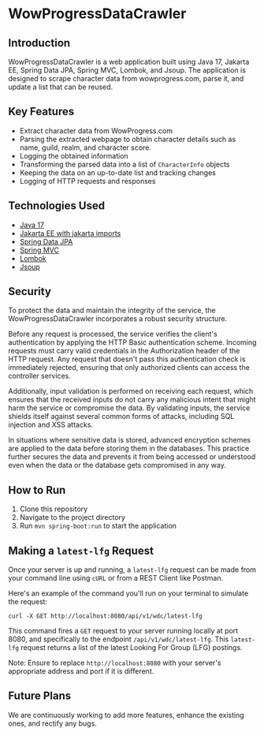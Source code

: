 # WowProgressDataCrawler

## Introduction

WowProgressDataCrawler is a web application built using Java 17, Jakarta EE, Spring Data JPA, Spring MVC, Lombok, and Jsoup. The application is designed to scrape character data from wowprogress.com, parse it, and update a list that can be reused.

## Key Features

- Extract character data from WowProgress.com
- Parsing the extracted webpage to obtain character details such as name, guild, realm, and character score.
- Logging the obtained information
- Transforming the parsed data into a list of `CharacterInfo` objects
- Keeping the data on an up-to-date list and tracking changes
- Logging of HTTP requests and responses

## Technologies Used

- [Java 17](https://openjdk.java.net/projects/jdk/17/)
- [Jakarta EE with jakarta imports](https://jakarta.ee/)
- [Spring Data JPA](https://spring.io/projects/spring-data-jpa)
- [Spring MVC](https://spring.io/projects/spring-mvc)
- [Lombok](https://projectlombok.org/)
- [Jsoup](https://jsoup.org/)

## Security

To protect the data and maintain the integrity of the service, the WowProgressDataCrawler incorporates a robust security structure. 

Before any request is processed, the service verifies the client's authentication by applying the HTTP Basic authentication scheme. Incoming requests must carry valid credentials in the Authorization header of the HTTP request. Any request that doesn't pass this authentication check is immediately rejected, ensuring that only authorized clients can access the controller services.

Additionally, input validation is performed on receiving each request, which ensures that the received inputs do not carry any malicious intent that might harm the service or compromise the data. By validating inputs, the service shields itself against several common forms of attacks, including SQL injection and XSS attacks. 

In situations where sensitive data is stored, advanced encryption schemes are applied to the data before storing them in the databases. This practice further secures the data and prevents it from being accessed or understood even when the data or the database gets compromised in any way.

## How to Run

1. Clone this repository
2. Navigate to the project directory
3. Run `mvn spring-boot:run` to start the application

## Making a `latest-lfg` Request

Once your server is up and running, a `latest-lfg` request can be made from your command line using `cURL` or from a REST Client like Postman.

Here's an example of the command you'll run on your terminal to simulate the request:

```
curl -X GET http://localhost:8080/api/v1/wdc/latest-lfg
```

This command fires a `GET` request to your server running locally at port 8080, and specifically to the endpoint `/api/v1/wdc/latest-lfg`. This `latest-lfg` request returns a list of the latest Looking For Group (LFG) postings.

Note: Ensure to replace `http://localhost:8080` with your server's appropriate address and port if it is different.

## Future Plans

We are continuously working to add more features, enhance the existing ones, and rectify any bugs. 
